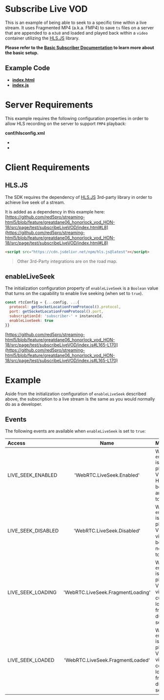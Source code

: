 # Subscribe Live VOD

This is an example of being able to seek to a specific time within a live stream. It uses Fragmented MP4 (a.k.a. FMP4) to save `ts` files on a server that are appended to a `m3u8` and loaded and played back within a `video` container utilizing the [HLS.JS](https://github.com/video-dev/hls.js/) library.

**Please refer to the [Basic Subscriber Documentation](../subscribe/README.md) to learn more about the basic setup.**

## Example Code
- **[index.html](index.html)**
- **[index.js](index.js)**

# Server Requirements

This example requires the following configuration properties in order to allow HLS recording on the server to support `FMP4` playback:

**conf/hlsconfig.xml**

* 
* 

# Client Requirements

## HLS.JS

The SDK requires the dependency of [HLS.JS](https://github.com/video-dev/hls.js/) 3rd-party library in order to achieve live seek of a stream.

It is added as a dependency in this example here: [https://github.com/red5pro/streaming-html5/blob/feature/greatdane06_honorlock_vod_HON-18/src/page/test/subscribeLiveVOD/index.html#L8](https://github.com/red5pro/streaming-html5/blob/feature/greatdane06_honorlock_vod_HON-18/src/page/test/subscribeLiveVOD/index.html#L8)

```html
<script src="https://cdn.jsdelivr.net/npm/hls.js@latest"></script>
```

> Other 3rd-Party integrations are on the road map.

## enableLiveSeek

The initialization configuration property of `enableLiveSeek` is a `Boolean` value that turns on the capability to enable live seeking (when set to `true`).

```js
const rtcConfig = {...config, ...{
  protocol: getSocketLocationFromProtocol().protocol,
  port: getSocketLocationFromProtocol().port,
  subscriptionId: 'subscriber-' + instanceId,
  enableLiveSeek: true
}}
```

[https://github.com/red5pro/streaming-html5/blob/feature/greatdane06_honorlock_vod_HON-18/src/page/test/subscribeLiveVOD/index.js#L165-L170](https://github.com/red5pro/streaming-html5/blob/feature/greatdane06_honorlock_vod_HON-18/src/page/test/subscribeLiveVOD/index.js#L165-L170)

# Example

Aside from the initialization configuration of `enableLiveSeek` described above, the subscription to a live stream is the same as you would normally do as a developer.

## Events

The following events are available when `enableLiveSeek` is set to `true`:

| Access | Name | Meaning |
| :--- | :---: | :--- |
| LIVE_SEEK_ENABLED | 'WebRTC.LiveSeek.Enabled' | When `enableLiveSeek` is used to playback Live VOD and the HLS video has been loaded and available to seek. |
| LIVE_SEEK_DISABLED | 'WebRTC.LiveSeek.Disabled' | When `enableLiveSeek` is used to playback Live VOD and HLS video has not been loaded nor available to seek. |
| LIVE_SEEK_LOADING | 'WebRTC.LiveSeek.FragmentLoading' | When `enableLiveSeek` is used to playback Live VOD and HLS video in currently loading a fragment during seeking. |
| LIVE_SEEK_LOADED | 'WebRTC.LiveSeek.FragmentLoaded' | When `enableLiveSeek` is used to playback Live VOD and HLS video has completed loading a fragment during seeking. |


